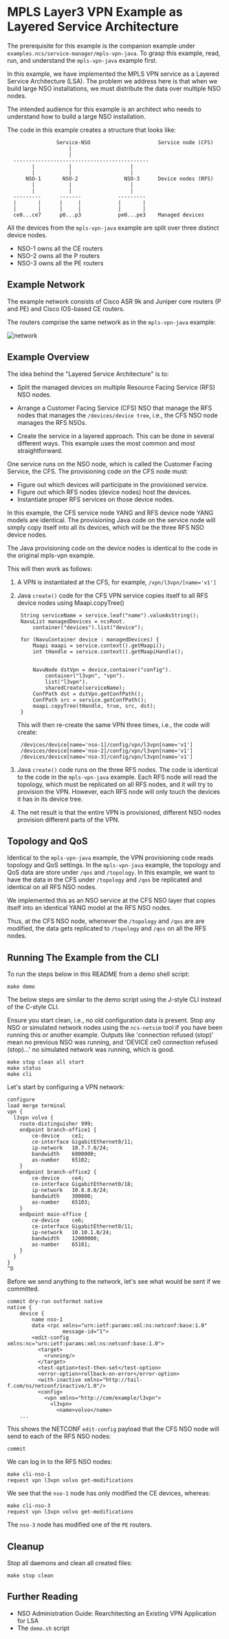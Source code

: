 MPLS Layer3 VPN Example as Layered Service Architecture
=======================================================

The prerequisite for this example is the companion example under
`examples.ncs/service-manager/mpls-vpn-java`. To grasp this example, read, run,
and understand the `mpls-vpn-java` example first.

In this example, we have implemented the MPLS VPN service as a Layered Service
Architecture (LSA). The problem we address here is that when we build large
NSO installations, we must distribute the data over multiple NSO nodes.

The intended audience for this example is an architect who needs to understand
how to build a large NSO installation.

The code in this example creates a structure that looks like:

                    Service-NSO                      Service node (CFS)
                        |
                        |
      --------------------------------------------
            |           |                   |
            |           |                   |
          NSO-1       NSO-2               NSO-3      Device nodes (RFS)
            |           |                   |
            |           |                   |
      ---------      -------            ---------
      |       |      |     |            |       |
      |       |      |     |            |       |
      ce0...ce7      p0...p3            pe0...pe3    Managed devices


All the devices from the `mpls-vpn-java` example are split over three distinct
device nodes.

- NSO-1 owns all the CE routers
- NSO-2 owns all the P routers
- NSO-3 owns all the PE routers

Example Network
---------------

The example network consists of Cisco ASR 9k and Juniper core routers
(P and PE) and Cisco IOS-based CE routers.

The routers comprise the same network as in the `mpls-vpn-java` example:

![network](network.jpg)

Example Overview
----------------

The idea behind the "Layered Service Architecture" is to:

- Split the managed devices on multiple Resource Facing Service (RFS) NSO
  nodes.

- Arrange a Customer Facing Service (CFS) NSO that manage the RFS nodes that
  manages the `/devices/device tree`, i.e., the CFS NSO node manages the RFS
  NSOs.

- Create the service in a layered approach. This can be done in several
  different ways. This example uses the most common and most straightforward.

One service runs on the NSO node, which is called the Customer Facing Service,
the CFS. The provisioning code on the CFS node must:

- Figure out which devices will participate in the provisioned service.
- Figure out which RFS nodes (device nodes) host the devices.
- Instantiate proper RFS services on those device nodes.

In this example, the CFS service node YANG and RFS device node YANG models are
identical. The provisioning Java code on the service node will simply copy
itself into all its devices, which will be the three RFS NSO device nodes.

The Java provisioning code on the device nodes is identical to the code in the
original mpls-vpn example.

This will then work as follows:

1. A VPN is instantiated at the CFS, for example, `/vpn/l3vpn/[name='v1']`

2. Java `create()` code for the CFS VPN service copies itself to all RFS device
   nodes using Maapi.copyTree()

        String serviceName = service.leaf("name").valueAsString();
        NavuList managedDevices = ncsRoot.
            container("devices").list("device");

        for (NavuContainer device : managedDevices) {
            Maapi maapi = service.context().getMaapi();
            int tHandle = service.context().getMaapiHandle();


            NavuNode dstVpn = device.container("config").
                container("l3vpn", "vpn").
                list("l3vpn").
                sharedCreate(serviceName);
            ConfPath dst = dstVpn.getConfPath();
            ConfPath src = service.getConfPath();
            maapi.copyTree(tHandle, true, src, dst);
        }

   This will then re-create the same VPN three times, i.e., the code will
   create:

        /devices/device[name='nso-1]/config/vpn/l3vpn[name='v1']
        /devices/device[name='nso-2]/config/vpn/l3vpn[name='v1']
        /devices/device[name='nso-3]/config/vpn/l3vpn[name='v1']

3. Java `create()` code runs on the three RFS nodes. The code is identical to
   the code in the `mpls-vpn-java` example. Each RFS node will read the
   topology, which must be replicated on all RFS nodes, and it will try to
   provision the VPN. However, each RFS node will only touch the devices it has
   in its device tree.

4. The net result is that the entire VPN is provisioned, different NSO nodes
   provision different parts of the VPN.

Topology and QoS
----------------

Identical to the `mpls-vpn-java` example, the VPN provisioning code reads
topology and QoS settings. In the `mpls-vpn-java` example, the topology and QoS
data are store under `/qos` and `/topology`. In this example, we want to have
the data in the CFS under `/topology` and `/qos` be replicated and identical on
all RFS NSO nodes.

We implemented this as an NSO service at the CFS NSO layer that copies itself
into an identical YANG model at the RFS NSO nodes.

Thus, at the CFS NSO node, whenever the `/topology` and `/qos` are are
modified, the data gets replicated to `/topology` and `/qos` on all the RFS
nodes.

Running The Example from the CLI
--------------------------------

To run the steps below in this README from a demo shell script:

    make demo

The below steps are similar to the demo script using the J-style CLI instead of
the C-style CLI.

Ensure you start clean, i.e., no old configuration data is present. Stop any
NSO or simulated network nodes using the `ncs-netsim` tool if you have been
running this or another example. Outputs like 'connection refused (stop)' mean
no previous NSO was running, and 'DEVICE ce0 connection refused (stop)...' no
simulated network was running, which is good.

    make stop clean all start
    make status
    make cli

Let's start by configuring a VPN network:


    configure
    load merge terminal
    vpn {
      l3vpn volvo {
        route-distinguisher 999;
        endpoint branch-office1 {
            ce-device    ce1;
            ce-interface GigabitEthernet0/11;
            ip-network   10.7.7.0/24;
            bandwidth    6000000;
            as-number    65102;
        }
        endpoint branch-office2 {
            ce-device    ce4;
            ce-interface GigabitEthernet0/18;
            ip-network   10.8.8.0/24;
            bandwidth    300000;
            as-number    65103;
        }
        endpoint main-office {
            ce-device    ce6;
            ce-interface GigabitEthernet0/11;
            ip-network   10.10.1.0/24;
            bandwidth    12000000;
            as-number    65101;
        }
      }
    }
    ^D

Before we send anything to the network, let's see what would be sent if
we committed.

    commit dry-run outformat native
    native {
        device {
            name nso-1
            data <rpc xmlns="urn:ietf:params:xml:ns:netconf:base:1.0"
                      message-id="1">
            <edit-config xmlns:nc="urn:ietf:params:xml:ns:netconf:base:1.0">
              <target>
                <running/>
              </target>
              <test-option>test-then-set</test-option>
              <error-option>rollback-on-error</error-option>
              <with-inactive xmlns="http://tail-f.com/ns/netconf/inactive/1.0"/>
              <config>
                <vpn xmlns="http://com/example/l3vpn">
                  <l3vpn>
                    <name>volvo</name>
        ...

This shows the NETCONF `edit-config` payload that the CFS NSO node will send to
each of the RFS NSO nodes:

    commit

We can log in to the RFS NSO nodes:

    make cli-nso-1
    request vpn l3vpn volvo get-modifications

We see that the `nso-1` node has only modified the CE devices, whereas:

    make cli-nso-3
    request vpn l3vpn volvo get-modifications

The `nso-3` node has modified one of the `PE` routers.

Cleanup
-------

Stop all daemons and clean all created files:

    make stop clean

Further Reading
---------------

+ NSO Administration Guide: Rearchitecting an Existing VPN Application for LSA
+ The `demo.sh` script